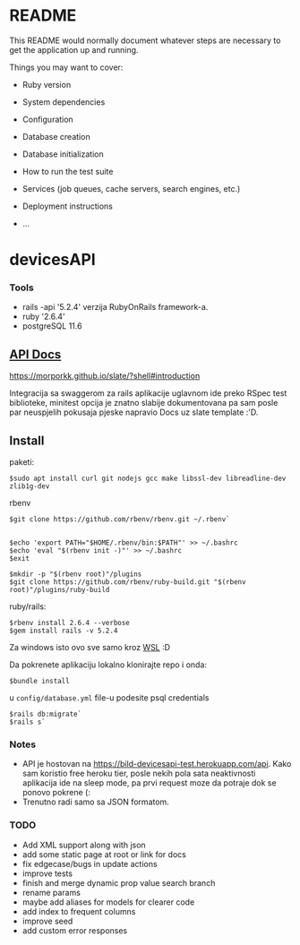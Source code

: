 # README

This README would normally document whatever steps are necessary to get the
application up and running.

Things you may want to cover:

* Ruby version

* System dependencies

* Configuration

* Database creation

* Database initialization

* How to run the test suite

* Services (job queues, cache servers, search engines, etc.)

* Deployment instructions

* ...
# devicesAPI

### Tools
- rails -api '5.2.4' verzija RubyOnRails framework-a.
- ruby '2.6.4'
- postgreSQL 11.6 

## [API Docs](https://morporkk.github.io/slate/?shell#introduction)

https://morporkk.github.io/slate/?shell#introduction

Integracija sa swaggerom za rails aplikacije uglavnom ide preko RSpec test biblioteke,
minitest opcija je znatno slabije dokumentovana pa sam posle par neuspjelih pokusaja pjeske napravio Docs uz slate template :'D.

## Install
paketi:

```
$sudo apt install curl git nodejs gcc make libssl-dev libreadline-dev zlib1g-dev
````

rbenv

```shell
$git clone https://github.com/rbenv/rbenv.git ~/.rbenv`


$echo 'export PATH="$HOME/.rbenv/bin:$PATH"' >> ~/.bashrc
$echo 'eval "$(rbenv init -)"' >> ~/.bashrc
$exit

$mkdir -p "$(rbenv root)"/plugins
$git clone https://github.com/rbenv/ruby-build.git "$(rbenv root)"/plugins/ruby-build
```
ruby/rails:
```
$rbenv install 2.6.4 --verbose
$gem install rails -v 5.2.4
```

Za windows isto ovo sve samo kroz [WSL](https://docs.microsoft.com/en-us/windows/wsl/install-win10?redirectedfrom=MSDN) :D

Da pokrenete aplikaciju lokalno klonirajte repo i onda:
```
$bundle install 
```
u `config/database.yml` file-u podesite psql credentials
```
$rails db:migrate`
$rails s`
```

### Notes

- API je hostovan na https://bild-devicesapi-test.herokuapp.com/api.
Kako sam koristio free heroku tier, posle nekih pola sata neaktivnosti aplikacija ide na sleep mode, pa
prvi request moze da potraje dok se ponovo pokrene (:
- Trenutno radi samo sa JSON formatom.

### TODO

- Add XML support along with json
- add some static page at root or link for docs
- fix edgecase/bugs in update actions
- improve tests
- finish and merge dynamic prop value search branch
- rename params
- maybe add aliases for models for clearer code
- add index to frequent columns
- improve seed
- add custom error responses

